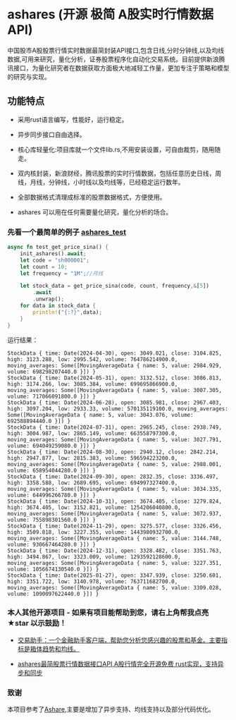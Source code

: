 # ashares (开源 极简 A股实时行情数据API)


中国股市A股股票行情实时数据最简封装API接口,包含日线,分时分钟线,以及均线数据,可用来研究，量化分析，证券股票程序化自动化交易系统。目前提供新浪腾讯接口，为量化研究者在数据获取方面极大地减轻工作量，更加专注于策略和模型的研究与实现。


功能特点
---
* 采用rust语言编写，性能好，运行稳定。

* 异步同步接口自由选择。

* 核心库轻量化:项目库就一个文件lib.rs,不用安装设置，可自由裁剪，随用随走。

* 双内核封装，新浪财经，腾讯股票的实时行情数据，包括任意历史日线，周线，月线，分钟线，小时线以及均线等，已经稳定运行数年。

* 全部数据格式清理成标准的股票数据格式，方便使用。

* ashares 可以用在任何需要量化研究，量化分析的场合。

### 先看一个最简单的例子 [ashares_test](https://github.com/Xiaobaishushu25/ashares/blob/master/src/ashares_test.rs)

```rust
async fn test_get_price_sina() {
    init_ashares().await;
    let code = "sh000001";
    let count = 10;
    let frequency = "1M";//月线

    let stock_data = get_price_sina(code, count, frequency,&[5])
        .await
        .unwrap();
    for data in stock_data {
        println!("{:?}",data);
    }
}
```

运行结果：
```
StockData { time: Date(2024-04-30), open: 3049.021, close: 3104.825, high: 3123.288, low: 2995.542, volume: 764786214900.0, moving_averages: Some([MovingAverageData { name: 5, value: 2984.929, volume: 698298207440.0 }]) }
StockData { time: Date(2024-05-31), open: 3132.512, close: 3086.813, high: 3174.266, low: 3085.384, volume: 699695866900.0, moving_averages: Some([MovingAverageData { name: 5, value: 3007.305, volume: 717066091800.0 }]) }
StockData { time: Date(2024-06-28), open: 3085.981, close: 2967.403, high: 3097.204, low: 2933.33, volume: 570135119100.0, moving_averages: Some([MovingAverageData { name: 5, value: 3043.076, volume: 692588894440.0 }]) }
StockData { time: Date(2024-07-31), open: 2965.245, close: 2938.749, high: 3004.987, low: 2865.149, volume: 663558797300.0, moving_averages: Some([MovingAverageData { name: 5, value: 3027.791, volume: 694049259080.0 }]) }
StockData { time: Date(2024-08-30), open: 2940.12, close: 2842.214, high: 2947.877, low: 2815.383, volume: 596594223200.0, moving_averages: Some([MovingAverageData { name: 5, value: 2988.001, volume: 658954044280.0 }]) }
StockData { time: Date(2024-09-30), open: 2832.35, close: 3336.497, high: 3358.588, low: 2689.695, volume: 694997327400.0, moving_averages: Some([MovingAverageData { name: 5, value: 3034.335, volume: 644996266780.0 }]) }
StockData { time: Date(2024-10-31), open: 3674.405, close: 3279.824, high: 3674.405, low: 3152.821, volume: 1254206040800.0, moving_averages: Some([MovingAverageData { name: 5, value: 3072.937, volume: 755898301560.0 }]) }
StockData { time: Date(2024-11-29), open: 3275.577, close: 3326.456, high: 3509.818, low: 3227.355, volume: 1443980932700.0, moving_averages: Some([MovingAverageData { name: 5, value: 3144.748, volume: 930667464280.0 }]) }
StockData { time: Date(2024-12-31), open: 3328.482, close: 3351.763, high: 3494.867, low: 3323.009, volume: 1293592128600.0, moving_averages: Some([MovingAverageData { name: 5, value: 3227.351, volume: 1056674130540.0 }]) }
StockData { time: Date(2025-01-27), open: 3347.939, close: 3250.601, high: 3351.722, low: 3140.978, volume: 763711682700.0, moving_averages: Some([MovingAverageData { name: 5, value: 3309.028, volume: 1090097622440.0 }]) }
```
### 本人其他开源项目 - 如果有项目能帮助到您，请右上角帮我点亮 ★star 以示鼓励！
* [交易助手：一个金融助手客户端，帮助您分析您感兴趣的股票和基金。主要指标是箱体趋势和均线。](https://github.com/Xiaobaishushu25/trade_tip)

* [ashares最简股票行情数据接口API,A股行情完全开源免费 rust实现，支持异步和同步](https://github.com/Xiaobaishushu25/ashares)

### 致谢
本项目参考了[Ashare](https://github.com/mpquant/Ashare),主要是增加了异步支持、均线支持以及部分代码优化。